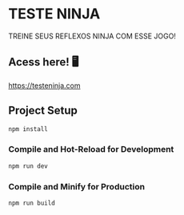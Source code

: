 # TESTE NINJA

TREINE SEUS REFLEXOS NINJA COM ESSE JOGO!

## Acess here! 🖥️
https://testeninja.com

## Project Setup

```sh
npm install
```

### Compile and Hot-Reload for Development

```sh
npm run dev
```

### Compile and Minify for Production

```sh
npm run build
```
